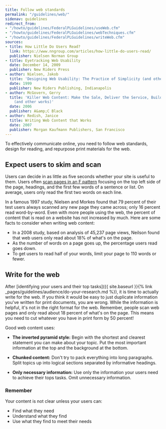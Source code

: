 ```yaml
---
title: Follow web standards
permalink: "/guidelines/web/"
sidenav: guidelines
redirect_from:
- "/howto/guidelines/FederalPLGuidelines/useWeb.cfm"
- "/howto/guidelines/FederalPLGuidelines/webTechniques.cfm"
- "/howto/guidelines/FederalPLGuidelines/writeWeb.cfm"
sources:
- title: How Little Do Users Read?
  link: https://www.nngroup.com/articles/how-little-do-users-read/
  publisher: Nielsen Norman Group
- title: Eyetracking Web Usability
  date: December 14, 2009
  publisher: New Riders Press
- author: Nielsen, Jakob
  title: 'Designing Web Usability: The Practice of Simplicity (and other works)'
  date: 1999
  publisher: New Riders Publishing, Indianapolis
- author: McGovern, Gerry
  title: 'Killer Web Content: Make the Sale, Deliver the Service, Build the Brand
    (and other works)'
  date: 2006
  publisher: A&amp;C Black
- author: Redish, Janice
  title: Writing Web Content that Works
  date: 2007
  publisher: Morgan Kaufmann Publishers, San Francisco
---
```


To effectively communicate online, you need to follow web standards, design for reading, and repurpose print materials for the web.

## Expect users to skim and scan

Users can decide in as little as five seconds whether your site is useful to them. Users often [scan pages in an F pattern](https://www.nngroup.com/articles/f-shaped-pattern-reading-web-content/) focusing on the top left side of the page, headings, and the first few words of a sentence or list. On average, users only read the first two words on each line.

In a famous 1997 study, Nielsen and Morkes found that 79 percent of their test users always scanned any new page they came across; only 16 percent read word-by-word. Even with more people using the web, the percent of content that is read on a website has not increased by much. Here are some facts to consider when writing web content:

- In a 2008 study, based on analysis of 45,237 page views, Neilson found that web users only read about 18% of what's on the page.
- As the number of words on a page goes up, the percentage users read goes down.
- To get users to read half of your words, limit your page to 110 words or fewer.

## Write for the web

After [identifying your users and their top tasks]({{ site.baseurl }}{% link _pages/guidelines/audience/do-your-research.md %}), it is time to actually write for the web. If you think it would be easy to just duplicate information you've written for print documents, you are wrong. While the information is helpful, it's not in the right format for the web. Remember, people scan web pages and only read about 18 percent of what's on the page. This means you need to cut whatever you have in print form by 50 percent!

Good web content uses:

- **The inverted pyramid style:** Begin with the shortest and clearest statement you can make about your topic. Put the most important information at the top and the background at the bottom.

- **Chunked content:** Don't try to pack everything into long paragraphs. Split topics up into logical sections separated by informative headings.

- **Only necessary information:** Use only the information your users need to achieve their tops tasks. Omit unnecessary information.

### Remember

Your content is not clear unless your users can:

- Find what they need
- Understand what they find
- Use what they find to meet their needs
